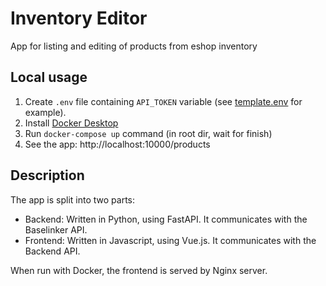# Inventory Editor
App for listing and editing of products from eshop inventory

## Local usage

1. Create `.env` file containing `API_TOKEN` variable (see [template.env](./template.env) for example).
2. Install [Docker Desktop](https://www.docker.com/products/docker-desktop/)
3. Run `docker-compose up` command (in root dir, wait for finish)
4. See the app: http://localhost:10000/products 

## Description

The app is split into two parts:

* Backend: Written in Python, using FastAPI. It communicates with the Baselinker API.
* Frontend: Written in Javascript, using Vue.js. It communicates with the Backend API.

When run with Docker, the frontend is served by Nginx server.
